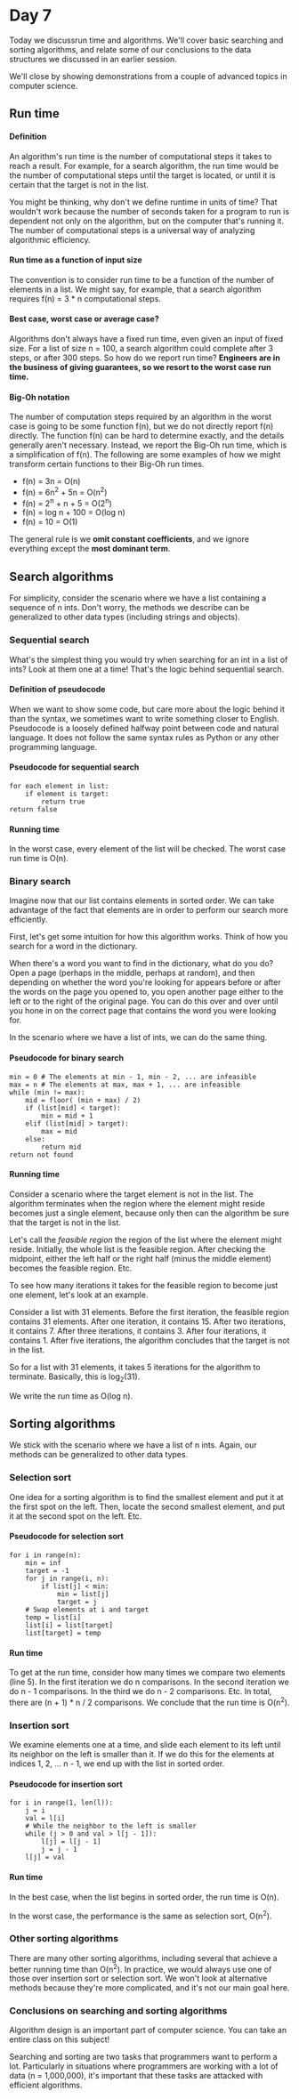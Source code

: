 # Day 7

Today we discussrun time and algorithms. We'll cover basic searching and sorting algorithms, and relate some of our conclusions to the data structures we discussed in an earlier session.

We'll close by showing demonstrations from a couple of advanced topics in computer science. 

## Run time

#### Definition

An algorithm's run time is the number of computational steps it takes to reach a result. For example, for a search algorithm, the run time would be the number of computational steps until the target is located, or until it is certain that the target is not in the list.

You might be thinking, why don't we define runtime in units of time? That wouldn't work because the number of seconds taken for a program to run is dependent not only on the algorithm, but on the computer that's running it. The number of computational steps is a universal way of analyzing algorithmic efficiency.

#### Run time as a function of input size

The convention is to consider run time to be a function of the number of elements in a list. We might say, for example, that a search algorithm requires f(n) = 3 * n computational steps.

#### Best case, worst case or average case?

Algorithms don't always have a fixed run time, even given an input of fixed size. For a list of size n = 100, a search algorithm could complete after 3 steps, or after 300 steps. So how do we report run time? **Engineers are in the business of giving guarantees, so we resort to the worst case run time.**

#### Big-Oh notation

The number of computation steps required by an algorithm in the worst case is going to be some function f(n), but we do not directly report f(n) directly. The function f(n) can be hard to determine exactly, and the details generally aren't necessary. Instead, we report the Big-Oh run time, which is a simplification of f(n). The following are some examples of how we might transform certain functions to their Big-Oh run times.

- f(n) = 3n = O(n)
- f(n) = 6n<sup>2</sup> + 5n = O(n<sup>2</sup>)
- f(n) = 2<sup>n</sup> + n + 5 = O(2<sup>n</sup>)
- f(n) = log n + 100 = O(log n)
- f(n) = 10 = O(1)

The general rule is we **omit constant coefficients**, and we ignore everything except the **most dominant term**.

## Search algorithms

For simplicity, consider the scenario where we have a list containing a sequence of n ints. Don't worry, the methods we describe can be generalized to other data types (including strings and objects).

### Sequential search

What's the simplest thing you would try when searching for an int in a list of ints? Look at them one at a time! That's the logic behind sequential search. 

#### Definition of pseudocode

When we want to show some code, but care more about the logic behind it than the syntax, we sometimes want to write something closer to English. Pseudocode is a loosely defined halfway point between code and natural language. It does not follow the same syntax rules as Python or any other programming language.

#### Pseudocode for sequential search

    for each element in list:
	    if element is target:
		    return true
    return false

#### Running time

In the worst case, every element of the list will be checked. The worst case run time is O(n).

### Binary search

Imagine now that our list contains elements in sorted order. We can take advantage of the fact that elements are in order to perform our search more efficiently.

First, let's get some intuition for how this algorithm works. Think of how you search for a word in the dictionary. 

When there's a word you want to find in the dictionary, what do you do? Open a page (perhaps in the middle, perhaps at random), and then depending on whether the word you're looking for appears before or after the words on the page you opened to, you open another page either to the left or to the right of the original page. You can do this over and over until you hone in on the correct page that contains the word you were looking for.

In the scenario where we have a list of ints, we can do the same thing. 

#### Pseudocode for binary search

    min = 0 # The elements at min - 1, min - 2, ... are infeasible
    max = n # The elements at max, max + 1, ... are infeasible
    while (min != max):
	    mid = floor( (min + max) / 2)
	    if (list[mid] < target):
		    min = mid + 1
	    elif (list[mid] > target):
		    max = mid
	    else:
		    return mid
    return not found

#### Running time

Consider a scenario where the target element is not in the list. The algorithm terminates when the region where the element might reside becomes just a single element, because only then can the algorithm be sure that the target is not in the list.

Let's call the *feasible region* the region of the list where the element might reside. Initially, the whole list is the feasible region. After checking the midpoint, either the left half or the right half (minus the middle element) becomes the feasible region. Etc.

To see how many iterations it takes for the feasible region to become just one element, let's look at an example. 

Consider a list with 31 elements. Before the first iteration, the feasible region contains 31 elements. After one iteration, it contains 15. After two iterations, it contains 7. After three iterations, it contains 3. After four iterations, it contains 1. After five iterations, the algorithm concludes that the target is not in the list. 

So for a list with 31 elements, it takes 5 iterations for the algorithm to terminate. Basically, this is log<sub>2</sub>(31). 

We write the run time as O(log n).

## Sorting algorithms

We stick with the scenario where we have a list of n ints. Again, our methods can be generalized to other data types.

### Selection sort

One idea for a sorting algorithm is to find the smallest element and put it at the first spot on the left. Then, locate the second smallest element, and put it at the second spot on the left. Etc.

#### Pseudocode for selection sort

    for i in range(n):
	    min = inf
	    target = -1
	    for j in range(i, n):
		    if list[j] < min:
			    min = list[j]
			    target = j
	    # Swap elements at i and target
	    temp = list[i]
	    list[i] = list[target]
	    list[target] = temp

#### Run time

To get at the run time, consider how many times we compare two elements (line 5). In the first iteration we do n comparisons. In the second iteration we do n - 1 comparisons. In the third we do n - 2 comparisons. Etc. In total, there are (n + 1) * n / 2 comparisons. We conclude that the run time is O(n<sup>2</sup>).

### Insertion sort

We examine elements one at a time, and slide each element to its left until its neighbor on the left is smaller than it. If we do this for the elements at indices 1, 2, ... n - 1, we end up with the list in sorted order.

#### Pseudocode for insertion sort

    for i in range(1, len(l)):
	    j = i
	    val = l[i]
	    # While the neighbor to the left is smaller
	    while (j > 0 and val > l[j - 1]):
		    l[j] = l[j - 1]
		    j = j - 1
	    l[j] = val

#### Run time

In the best case, when the list begins in sorted order, the run time is O(n).

In the worst case, the performance is the same as selection sort, O(n<sup>2</sup>).

### Other sorting algorithms

There are many other sorting algorithms, including several that achieve a better running time than O(n<sup>2</sup>). In practice, we would always use one of those over insertion sort or selection sort. We won't look at alternative methods because they're more complicated, and it's not our main goal here.

### Conclusions on searching and sorting algorithms

Algorithm design is an important part of computer science. You can take an entire class on this subject!

Searching and sorting are two tasks that programmers want to perform a lot. Particularly in situations where programmers are working with a lot of data (n = 1,000,000), it's important that these tasks are attacked with efficient algorithms.
